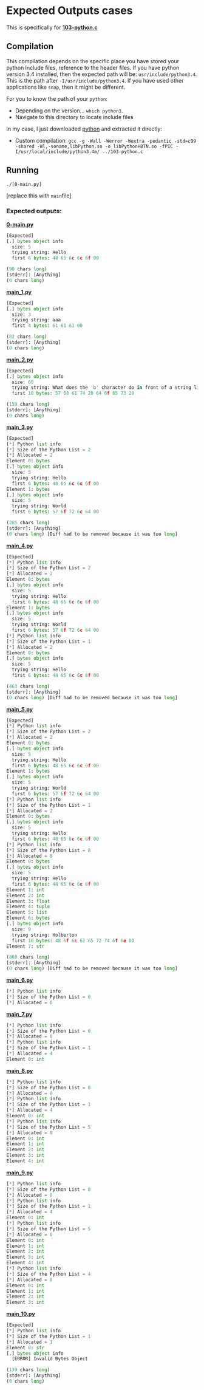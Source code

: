 # Expected Outputs cases

This is specifically for **[103-python.c](../103-python.c)**

## Compilation

This compilation depends on the specific place you have stored your python Include files, reference to the header files.
If you have python version 3.4 installed, then the expected path will be: ```usr/include/python3.4```.
This is the path after ```-I/usr/include/python3.4```.
If you have used other applications like ```snap```, then it might be different.

For you to know the path of your ```python```:

* Depending on the version... ```which python3```.
* Navigate to this directory to locate include files

In my case, I just downloaded [python](https://www.python.org/downloads/) and extracted it directly:

* Custom compilation: ```gcc -g -Wall -Werror -Wextra -pedantic -std=c99 -shared -Wl,-soname,libPython.so -o libPythonHBTN.so -fPIC -I/usr/local/include/python3.4m/ ../103-python.c```

## Running

```./[0-main.py]```

[replace this with ```main```file]

### Expected outputs:

**[0-main.py](0-main.py)**

```py
[Expected]
[.] bytes object info
  size: 5
  trying string: Hello
  first 6 bytes: 48 65 6c 6c 6f 00

(90 chars long)
[stderr]: [Anything]
(0 chars long)
```

**[main_1.py](main_1.py)**

```py
[Expected]
[.] bytes object info
  size: 3
  trying string: aaa
  first 4 bytes: 61 61 61 00

(82 chars long)
[stderr]: [Anything]
(0 chars long)
```

**[main_2.py](main_2.py)**

```py
[Expected]
[.] bytes object info
  size: 60
  trying string: What does the 'b' character do in front of a string literal?
  first 10 bytes: 57 68 61 74 20 64 6f 65 73 20

(159 chars long)
[stderr]: [Anything]
(0 chars long)
```

**[main_3.py](main_3.py)**

```py
[Expected]
[*] Python list info
[*] Size of the Python List = 2
[*] Allocated = 2
Element 0: bytes
[.] bytes object info
  size: 5
  trying string: Hello
  first 6 bytes: 48 65 6c 6c 6f 00
Element 1: bytes
[.] bytes object info
  size: 5
  trying string: World
  first 6 bytes: 57 6f 72 6c 64 00

(285 chars long)
[stderr]: [Anything]
(0 chars long) [Diff had to be removed because it was too long]
```

**[main_4.py](main_4.py)**

```py
[Expected]
[*] Python list info
[*] Size of the Python List = 2
[*] Allocated = 2
Element 0: bytes
[.] bytes object info
  size: 5
  trying string: Hello
  first 6 bytes: 48 65 6c 6c 6f 00
Element 1: bytes
[.] bytes object info
  size: 5
  trying string: World
  first 6 bytes: 57 6f 72 6c 64 00
[*] Python list info
[*] Size of the Python List = 1
[*] Allocated = 2
Element 0: bytes
[.] bytes object info
  size: 5
  trying string: Hello
  first 6 bytes: 48 65 6c 6c 6f 00

(463 chars long)
[stderr]: [Anything]
(0 chars long) [Diff had to be removed because it was too long]
```

**[main_5.py](main_5.py)**

```py
[Expected]
[*] Python list info
[*] Size of the Python List = 2
[*] Allocated = 2
Element 0: bytes
[.] bytes object info
  size: 5
  trying string: Hello
  first 6 bytes: 48 65 6c 6c 6f 00
Element 1: bytes
[.] bytes object info
  size: 5
  trying string: World
  first 6 bytes: 57 6f 72 6c 64 00
[*] Python list info
[*] Size of the Python List = 1
[*] Allocated = 2
Element 0: bytes
[.] bytes object info
  size: 5
  trying string: Hello
  first 6 bytes: 48 65 6c 6c 6f 00
[*] Python list info
[*] Size of the Python List = 8
[*] Allocated = 8
Element 0: bytes
[.] bytes object info
  size: 5
  trying string: Hello
  first 6 bytes: 48 65 6c 6c 6f 00
Element 1: int
Element 2: int
Element 3: float
Element 4: tuple
Element 5: list
Element 6: bytes
[.] bytes object info
  size: 9
  trying string: Holberton
  first 10 bytes: 48 6f 6c 62 65 72 74 6f 6e 00
Element 7: str

(860 chars long)
[stderr]: [Anything]
(0 chars long) [Diff had to be removed because it was too long]
```

**[main_6.py](main_6.py)**

```py
[*] Python list info
[*] Size of the Python List = 0
[*] Allocated = 0
```

**[main_7.py](main_7.py)**

```py
[*] Python list info
[*] Size of the Python List = 0
[*] Allocated = 0
[*] Python list info
[*] Size of the Python List = 1
[*] Allocated = 4
Element 0: int
```

**[main_8.py](main_8.py)**

```py
[*] Python list info
[*] Size of the Python List = 0
[*] Allocated = 0
[*] Python list info
[*] Size of the Python List = 1
[*] Allocated = 4
Element 0: int
[*] Python list info
[*] Size of the Python List = 5
[*] Allocated = 8
Element 0: int
Element 1: int
Element 2: int
Element 3: int
Element 4: int
```

**[main_9.py](main_9.py)**

```py
[*] Python list info
[*] Size of the Python List = 0
[*] Allocated = 0
[*] Python list info
[*] Size of the Python List = 1
[*] Allocated = 4
Element 0: int
[*] Python list info
[*] Size of the Python List = 5
[*] Allocated = 8
Element 0: int
Element 1: int
Element 2: int
Element 3: int
Element 4: int
[*] Python list info
[*] Size of the Python List = 4
[*] Allocated = 8
Element 0: int
Element 1: int
Element 2: int
Element 3: int
```

**[main_10.py](main_10.py)**

```py
[Expected]
[*] Python list info
[*] Size of the Python List = 1
[*] Allocated = 1
Element 0: str
[.] bytes object info
  [ERROR] Invalid Bytes Object

(139 chars long)
[stderr]: [Anything]
(0 chars long)
```
